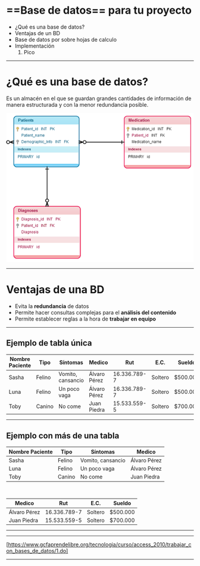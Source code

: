 <!-- $theme: gaia -->
<!-- $size: 16:9 -->


# ==Base de datos== para tu proyecto

- ¿Qué es una base de datos?
- Ventajas de un BD
- Base de datos por sobre hojas de calculo
- Implementación
	1. Pico

---
<!-- *template: invert -->
# ¿Qué es una base de datos?

Es un almacén en el que se guardan grandes cantidades de información de manera estructurada y con la menor redundancia posible.
<p align="center">
	<img src="images/relational-database-model1.png"  height="400">
</p>

---

# Ventajas de una BD
       
       
       
       
       
- Evita la **redundancia** de datos
- Permite hacer consultas complejas para el **análisis del contenido**
- Permite establecer reglas a la hora de **trabajar en equipo**

---


## Ejemplo de tabla única

Nombre Paciente| Tipo | Síntomas | Medico | Rut | E.C. | Sueldo
-------------- | ---- | ------ | ----- | ----| ------| --------
Sasha | Felino | Vomito, cansancio | Álvaro Pérez | 16.336.789-7 | Soltero | $500.000
Luna | Felino | Un poco vaga | Álvaro Pérez | 16.336.789-7 | Soltero | $500.000
Toby | Canino | No come | Juan Piedra | 15.533.559-5 | Soltero | $700.000

---

##  Ejemplo con más de una tabla

Nombre Paciente| Tipo | Síntomas | Medico
-------------- | ---- | ------ | -------
Sasha | Felino | Vomito, cansancio | Álvaro Pérez
Luna | Felino | Un poco vaga | Álvaro Pérez
Toby | Canino | No come | Juan Piedra

<br>

Medico | Rut | E.C. | Sueldo
---- | ------ | -------- | -------
Álvaro Pérez | 16.336.789-7 | Soltero | $500.000
Juan Piedra | 15.533.559-5 | Soltero | $700.000

---



---
[https://www.gcfaprendelibre.org/tecnologia/curso/access_2010/trabajar_con_bases_de_datos/1.do]


---